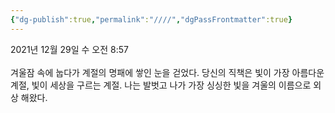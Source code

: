 ```yaml
---
{"dg-publish":true,"permalink":"////","dgPassFrontmatter":true}
---
```



2021년 12월 29일 수 오전 8:57<br/>
<br/>
겨울잠 속에 눕다가 계절의 명패에 쌓인 눈을 걷었다. 당신의 직책은 빛이 가장 아름다운 계절, 빛이 세상을 구르는 계절. 나는 발벗고 나가 가장 싱싱한 빛을 겨울의 이름으로 외상 해왔다.<br/>